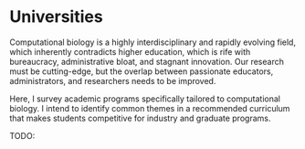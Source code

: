 # Universities

Computational biology is a highly interdisciplinary and rapidly evolving field, which inherently contradicts higher education, which is rife with bureaucracy, administrative bloat, and stagnant innovation.
Our research must be cutting-edge, but the overlap between passionate educators, administrators, and researchers needs to be improved.

Here, I survey academic programs specifically tailored to computational biology.
I intend to identify common themes in a recommended curriculum that makes students competitive for industry and graduate programs.


TODO:
